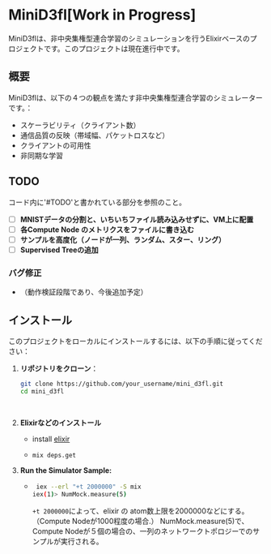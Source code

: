 # MiniD3fl[Work in Progress]

MiniD3flは、非中央集権型連合学習のシミュレーションを行うElixirベースのプロジェクトです。このプロジェクトは現在進行中です。

## 概要

MiniD3flは、以下の４つの観点を満たす非中央集権型連合学習のシミュレーターです。：

- スケーラビリティ（クライアント数）
- 通信品質の反映（帯域幅、パケットロスなど）
- クライアントの可用性
- 非同期な学習

## TODO
コード内に'#TODO'と書かれている部分を参照のこと。
- [ ] **MNISTデータの分割と、いちいちファイル読み込みせずに、VM上に配置**
- [ ] **各Compute Node のメトリクスをファイルに書き込む**
- [ ] **サンプルを高度化（ノードが一列、ランダム、スター、リング）**
- [ ] **Supervised Treeの追加**

### バグ修正

- （動作検証段階であり、今後追加予定）

## インストール

このプロジェクトをローカルにインストールするには、以下の手順に従ってください：

1. **リポジトリをクローン**：

   ```bash
   git clone https://github.com/your_username/mini_d3fl.git
   cd mini_d3fl

  
2. **Elixirなどのインストール**
    - install [elixir](https://elixir-lang.org/install.html)
    - ```bash
      mix deps.get
      ```

3. **Run the Simulator Sample:**
   - ```bash
      iex --erl "+t 2000000" -S mix
     iex(1)> NumMock.measure(5)
      ```

     `+t 2000000`によって、elixir の atom数上限を2000000などにする。（Compute Nodeが1000程度の場合.）
     NumMock.measure(5)で、Compute Nodeが５個の場合の、一列のネットワークトポロジーでのサンプルが実行される。
   
